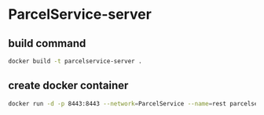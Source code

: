 # ParcelService-server

## build command
```sh
docker build -t parcelservice-server .
```

## create docker container
```sh
docker run -d -p 8443:8443 --network=ParcelService --name=rest parcelservice-server java -jar ParSer-Server-1.0.jar
```
